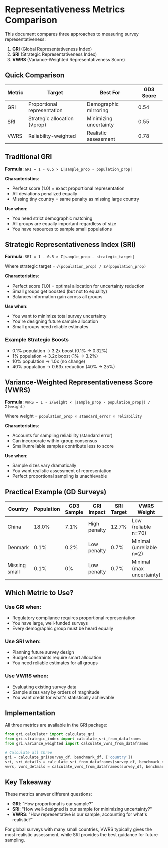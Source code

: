 # Representativeness Metrics Comparison

This document compares three approaches to measuring survey representativeness:
1. **GRI** (Global Representativeness Index)
2. **SRI** (Strategic Representativeness Index)  
3. **VWRS** (Variance-Weighted Representativeness Score)

## Quick Comparison

| Metric | Target | Best For | GD3 Score |
|--------|--------|----------|-----------|
| GRI | Proportional representation | Demographic mirroring | 0.54 |
| SRI | Strategic allocation (√prop) | Minimizing uncertainty | 0.55 |
| VWRS | Reliability-weighted | Realistic assessment | 0.78 |

## Traditional GRI

**Formula**: `GRI = 1 - 0.5 × Σ|sample_prop - population_prop|`

**Characteristics**:
- Perfect score (1.0) = exact proportional representation
- All deviations penalized equally
- Missing tiny country = same penalty as missing large country

**Use when**:
- You need strict demographic matching
- All groups are equally important regardless of size
- You have resources to sample small populations

## Strategic Representativeness Index (SRI)

**Formula**: `SRI = 1 - 0.5 × Σ|sample_prop - strategic_target|`

Where strategic target = `√(population_prop) / Σ√(population_prop)`

**Characteristics**:
- Perfect score (1.0) = optimal allocation for uncertainty reduction
- Small groups get boosted (but not to equality)
- Balances information gain across all groups

**Use when**:
- You want to minimize total survey uncertainty
- You're designing future sample allocation
- Small groups need reliable estimates

### Example Strategic Boosts
- 0.1% population → 3.2x boost (0.1% → 0.32%)
- 1% population → 3.2x boost (1% → 3.2%)  
- 10% population → 1.0x (no change)
- 40% population → 0.63x reduction (40% → 25%)

## Variance-Weighted Representativeness Score (VWRS)

**Formula**: `VWRS = 1 - Σ(weight × |sample_prop - population_prop|) / Σ(weight)`

Where weight = `population_prop × standard_error × reliability`

**Characteristics**:
- Accounts for sampling reliability (standard error)
- Can incorporate within-group consensus
- Small/unreliable samples contribute less to score

**Use when**:
- Sample sizes vary dramatically
- You want realistic assessment of representation
- Perfect proportional sampling is unachievable

## Practical Example (GD Surveys)

| Country | Population | GD3 Sample | GRI Impact | SRI Target | VWRS Weight |
|---------|------------|------------|------------|------------|-------------|
| China | 18.0% | 7.1% | High penalty | 12.7% | Low (reliable n=70) |
| Denmark | 0.1% | 0.2% | Low penalty | 0.7% | Minimal (unreliable n=2) |
| Missing small | 0.1% | 0% | Low penalty | 0.7% | Minimal (max uncertainty) |

## Which Metric to Use?

### Use GRI when:
- Regulatory compliance requires proportional representation
- You have large, well-funded surveys
- Every demographic group must be heard equally

### Use SRI when:
- Planning future survey design
- Budget constraints require smart allocation
- You need reliable estimates for all groups

### Use VWRS when:
- Evaluating existing survey data
- Sample sizes vary by orders of magnitude
- You want credit for what's statistically achievable

## Implementation

All three metrics are available in the GRI package:

```python
from gri.calculator import calculate_gri
from gri.strategic_index import calculate_sri_from_dataframes
from gri.variance_weighted import calculate_vwrs_from_dataframes

# Calculate all three
gri = calculate_gri(survey_df, benchmark_df, ['country'])
sri, sri_details = calculate_sri_from_dataframes(survey_df, benchmark_df, ['country'])
vwrs, vwrs_details = calculate_vwrs_from_dataframes(survey_df, benchmark_df, ['country'])
```

## Key Takeaway

These metrics answer different questions:
- **GRI**: "How proportional is our sample?"
- **SRI**: "How well-designed is our sample for minimizing uncertainty?"
- **VWRS**: "How representative is our sample, accounting for what's realistic?"

For global surveys with many small countries, VWRS typically gives the most realistic assessment, while SRI provides the best guidance for future sampling.